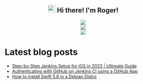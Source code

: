 <h2 align="center"><img src = "https://raw.githubusercontent.com/MartinHeinz/MartinHeinz/master/wave.gif" width = 24px> Hi there! I'm Roger!</h3>

<p align="center">
<img src="https://github-readme-stats.anuraghazra1.vercel.app/api?username=rogerluan&show_icons=true"></br>
<img src="https://github-readme-streak-stats.herokuapp.com/?user=rogerluan"></br>
<img src="https://visitor-badge.glitch.me/badge?page_id=rogerluan.rogerluan"></br>
</p>

<!--

<details><summary>Click to see my Stack Overflow Stats</summary>

![Stack Overflow Card](https://readme-components.vercel.app/api?component=stackoverflow&stackoverflowid=4075379)

</details>

-->

# Latest blog posts

<!-- BLOG-POST-LIST:START -->
- [Step-by-Step Jenkins Setup for iOS in 2023 | Ultimate Guide](https://www.roger.ml/p/jenkins-ios-setup)
- [Authenticating with GitHub on Jenkins CI using a GitHub App](https://www.roger.ml/p/jenkins-ci-github-app-authentication)
- [How to install Swift 5.8 in a Debian Distro](https://www.roger.ml/p/how-to-install-swift-58-in-a-debian)
<!-- BLOG-POST-LIST:END -->
